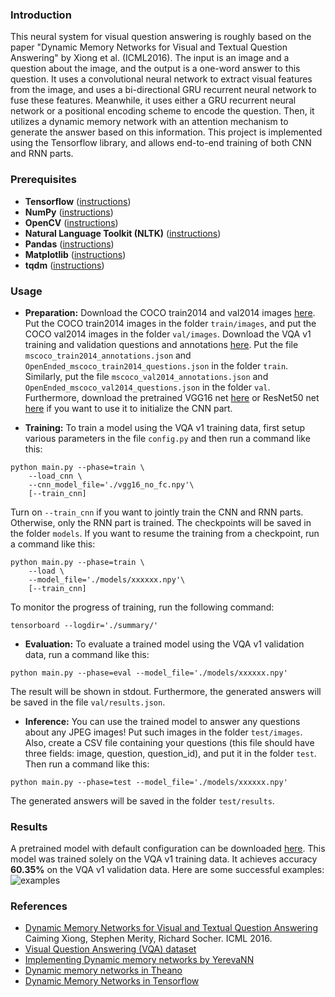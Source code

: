 ### Introduction
This neural system for visual question answering is roughly based on the paper "Dynamic Memory Networks for Visual and Textual Question Answering" by Xiong et al. (ICML2016). The input is an image and a question about the image, and the output is a one-word answer to this question. It uses a convolutional neural network to extract visual features from the image, and uses a bi-directional GRU recurrent neural network to fuse these features. Meanwhile, it uses either a GRU recurrent neural network or a positional encoding scheme to encode the question. Then, it utilizes a dynamic memory network with an attention mechanism to generate the answer based on this information. This project is implemented using the Tensorflow library, and allows end-to-end training of both CNN and RNN parts.

### Prerequisites
* **Tensorflow** ([instructions](https://www.tensorflow.org/install/))
* **NumPy** ([instructions](https://scipy.org/install.html))
* **OpenCV** ([instructions](https://pypi.python.org/pypi/opencv-python))
* **Natural Language Toolkit (NLTK)** ([instructions](http://www.nltk.org/install.html))
* **Pandas** ([instructions](https://scipy.org/install.html))
* **Matplotlib** ([instructions](https://scipy.org/install.html))
* **tqdm** ([instructions](https://pypi.python.org/pypi/tqdm))

### Usage
* **Preparation:** Download the COCO train2014 and val2014 images  [here](http://cocodataset.org/#download). Put the COCO train2014 images in the folder `train/images`, and put the COCO val2014 images in the folder `val/images`. Download the VQA v1 training and validation questions and annotations [here](http://www.visualqa.org/vqa_v1_download.html). Put the file `mscoco_train2014_annotations.json` and `OpenEnded_mscoco_train2014_questions.json` in the folder
`train`. Similarly, put the file `mscoco_val2014_annotations.json` and `OpenEnded_mscoco_val2014_questions.json` in the folder
`val`. Furthermore, download the pretrained VGG16 net [here](https://app.box.com/s/idt5khauxsamcg3y69jz13w6sc6122ph) or ResNet50 net [here](https://app.box.com/s/17vthb1zl0zeh340m4gaw0luuf2vscne) if you want to use it to initialize the CNN part.

* **Training:**
To train a model using the VQA v1 training data, first setup various parameters in the file `config.py` and then run a command like this:
```shell
python main.py --phase=train \
    --load_cnn \
    --cnn_model_file='./vgg16_no_fc.npy'\
    [--train_cnn]    
```
Turn on `--train_cnn` if you want to jointly train the CNN and RNN parts. Otherwise, only the RNN part is trained. The checkpoints will be saved in the folder `models`. If you want to resume the training from a checkpoint, run a command like this:
```shell
python main.py --phase=train \
    --load \
    --model_file='./models/xxxxxx.npy'\
    [--train_cnn]
```
To monitor the progress of training, run the following command:
```shell
tensorboard --logdir='./summary/'
```

* **Evaluation:**
To evaluate a trained model using the VQA v1 validation data, run a command like this:
```shell
python main.py --phase=eval --model_file='./models/xxxxxx.npy'
```
The result will be shown in stdout. Furthermore, the generated answers will be saved in the file `val/results.json`.

* **Inference:**
You can use the trained model to answer any questions about any JPEG images! Put such images in the folder `test/images`. Also, create a CSV file containing your questions (this file should have three fields: image, question, question_id), and put it in the folder `test`. Then run a command like this:
```shell
python main.py --phase=test --model_file='./models/xxxxxx.npy'
```
The generated answers will be saved in the folder `test/results`.

### Results
A pretrained model with default configuration can be downloaded [here](https://app.box.com/s/jin3mfwnqblqiozits0xjihc1vqjvb34). This model was trained solely on the VQA v1 training data. It achieves accuracy **60.35%** on the VQA v1 validation data. Here are some successful examples:
![examples](examples/examples.jpg)

### References
* [Dynamic Memory Networks for Visual and Textual Question Answering](https://arxiv.org/abs/1603.01417) Caiming Xiong, Stephen Merity, Richard Socher. ICML 2016.
* [Visual Question Answering (VQA) dataset](http://visualqa.org/)
* [Implementing Dynamic memory networks by YerevaNN](https://yerevann.github.io/2016/02/05/implementing-dynamic-memory-networks/)
* [Dynamic memory networks in Theano](https://github.com/YerevaNN/Dynamic-memory-networks-in-Theano)
* [Dynamic Memory Networks in Tensorflow](https://github.com/therne/dmn-tensorflow)
